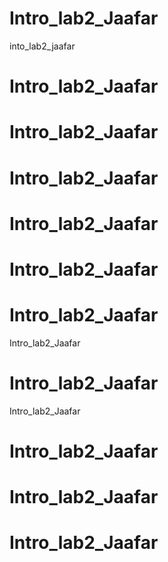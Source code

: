 # Intro_lab2_Jaafar
into_lab2_jaafar
# Intro_lab2_Jaafar
# Intro_lab2_Jaafar
# Intro_lab2_Jaafar
# Intro_lab2_Jaafar
# Intro_lab2_Jaafar
# Intro_lab2_Jaafar
 Intro_lab2_Jaafar
# Intro_lab2_Jaafar
Intro_lab2_Jaafar
# Intro_lab2_Jaafar
# Intro_lab2_Jaafar
# Intro_lab2_Jaafar
